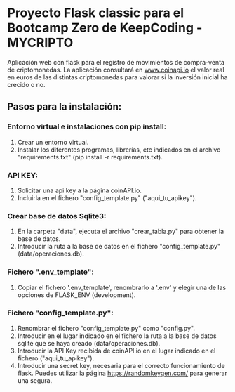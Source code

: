 # Proyecto Flask classic para el Bootcamp Zero de KeepCoding - MYCRIPTO

Aplicación web con flask para el registro de movimientos de compra-venta de criptomonedas. La aplicación consultará en www.coinapi.io el valor real en euros de las distintas criptomonedas para valorar si la inversión inicial ha crecido o no.

## Pasos para la instalación:

### Entorno virtual e instalaciones con pip install:

1. Crear un entorno virtual.
2. Instalar los diferentes programas, librerías, etc indicados en el archivo "requirements.txt" (pip install -r requirements.txt).


### API KEY:

1. Solicitar una api key a la página coinAPI.io. 
2. Incluirla en el fichero "config_template.py" ("aqui_tu_apikey").


### Crear base de datos Sqlite3:

1. En la carpeta "data", ejecuta el archivo "crear_tabla.py" para obtener la base de datos.
2. Introducir la ruta a la base de datos en el fichero "config_template.py" (data/operaciones.db).


### Fichero ".env_template":

1. Copiar el fichero '.env_template', renombrarlo a '.env' y elegir una de las opciones de FLASK_ENV (development).


### Fichero "config_template.py":

1. Renombrar el fichero "config_template.py" como "config.py".
2. Introducir en el lugar indicado en el fichero la ruta a la base de datos sqlite que se haya creado (data/operaciones.db). 
3. Introducir la API Key recibida de coinAPI.io en el lugar indicado en el fichero ("aqui_tu_apikey").
3. Introducir una secret key, necesaria para el correcto funcionamiento de flask. Puedes utilizar la página https://randomkeygen.com/ para generar una segura.
